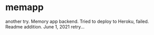 # memapp
another try.
Memory app backend. Tried to deploy to Heroku, failed.
Readme addition.
June 1, 2021 retry...
